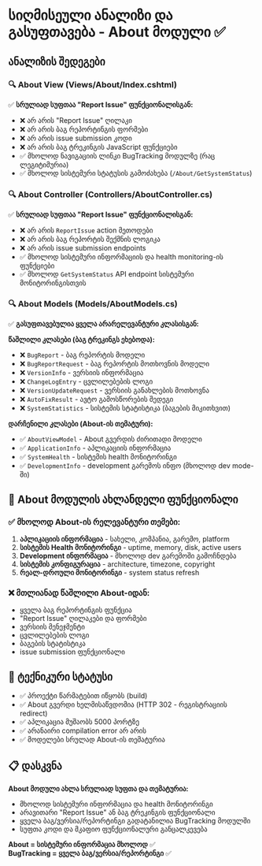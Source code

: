 # სიღმისეული ანალიზი და გასუფთავება - About მოდული ✅

## ანალიზის შედეგები

### 🔍 **About View (Views/About/Index.cshtml)**
✅ **სრულიად სუფთაა "Report Issue" ფუნქციონალისგან:**
- ❌ არ არის "Report Issue" ღილაკი
- ❌ არ არის ბაგ რეპორტინგის ფორმები
- ❌ არ არის issue submission კოდი
- ❌ არ არის ბაგ ტრეკინგის JavaScript ფუნქციები
- ✅ მხოლოდ ნავიგაციის ლინკი BugTracking მოდულზე (რაც ლეგიტიმურია)
- ✅ მხოლოდ სისტემური სტატუსის გამოძახება (`/About/GetSystemStatus`)

### 🔍 **About Controller (Controllers/AboutController.cs)**  
✅ **სრულიად სუფთაა "Report Issue" ფუნქციონალისგან:**
- ❌ არ არის `ReportIssue` action მეთოდები
- ❌ არ არის ბაგ რეპორტის შექმნის ლოგიკა
- ❌ არ არის issue submission endpoints
- ✅ მხოლოდ სისტემური ინფორმაციის და health monitoring-ის ფუნქციები
- ✅ მხოლოდ `GetSystemStatus` API endpoint სისტემური მონიტორინგისთვის

### 🔍 **About Models (Models/AboutModels.cs)**
✅ **გასუფთავებულია ყველა არარელევანტური კლასისგან:**

**წაშლილი კლასები (ბაგ ტრეკინგს ეხებოდა):**
- ❌ `BugReport` - ბაგ რეპორტის მოდელი  
- ❌ `BugReportRequest` - ბაგ რეპორტის მოთხოვნის მოდელი
- ❌ `VersionInfo` - ვერსიის ინფორმაცია
- ❌ `ChangeLogEntry` - ცვლილებების ლოგი
- ❌ `VersionUpdateRequest` - ვერსიის განახლების მოთხოვნა
- ❌ `AutoFixResult` - ავტო გამოსწორების შედეგი
- ❌ `SystemStatistics` - სისტემის სტატისტიკა (ბაგების მიკითხვით)

**დარჩენილი კლასები (About-ის თემატური):**
- ✅ `AboutViewModel` - About გვერდის ძირითადი მოდელი
- ✅ `ApplicationInfo` - აპლიკაციის ინფორმაცია 
- ✅ `SystemHealth` - სისტემის health მონიტორინგი
- ✅ `DevelopmentInfo` - development გარემოს ინფო (მხოლოდ dev mode-ში)

## 🎯 **About მოდულის ახლანდელი ფუნქციონალი**

### ✅ **მხოლოდ About-ის რელევანტური თემები:**
1. **აპლიკაციის ინფორმაცია** - სახელი, კომპანია, გარემო, platform
2. **სისტემის Health მონიტორინგი** - uptime, memory, disk, active users
3. **Development ინფორმაცია** - მხოლოდ dev გარემოში გამოჩნდება
4. **სისტემის კონფიგურაცია** - architecture, timezone, copyright
5. **რეალ-დროული მონიტორინგი** - system status refresh

### ❌ **მთლიანად წაშლილი About-იდან:**
- ყველა ბაგ რეპორტინგის ფუნქცია
- "Report Issue" ღილაკები და ფორმები  
- ვერსიის მენეჯმენტი
- ცვლილებების ლოგი
- ბაგების სტატისტიკა
- issue submission ფუნქციონალი

## 🚀 **ტექნიკური სტატუსი**
- ✅ პროექტი წარმატებით იწყობს (build)
- ✅ About გვერდი ხელმისაწვდომია (HTTP 302 - რეგისტრაციის redirect)
- ✅ აპლიკაცია მუშაობს 5000 პორტზე
- ✅ არანაირი compilation error არ არის
- ✅ მოდელები სრულად About-ის თემატურია

## 📋 **დასკვნა**
**About მოდული ახლა სრულიად სუფთა და თემატურია:**
- მხოლოდ სისტემური ინფორმაცია და health მონიტორინგი
- არავითარი "Report Issue" ან ბაგ ტრეკინგის ფუნქციონალი
- ყველა ბაგ/ვერსია/რეპორტინგი გადატანილია BugTracking მოდულში
- სუფთა კოდი და მკაფიო ფუნქციონალური განცალკევება

**About = სისტემური ინფორმაცია მხოლოდ** ✅  
**BugTracking = ყველა ბაგ/ვერსია/რეპორტინგი** ✅
